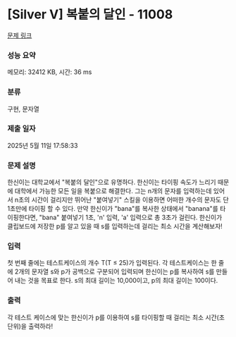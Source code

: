 # [Silver V] 복붙의 달인 - 11008 

[문제 링크](https://www.acmicpc.net/problem/11008) 

### 성능 요약

메모리: 32412 KB, 시간: 36 ms

### 분류

구현, 문자열

### 제출 일자

2025년 5월 11일 17:58:33

### 문제 설명

<p>한신이는 대학교에서 "복붙의 달인"으로 유명하다. 한신이는 타이핑 속도가 느리기 때문에 대학에서 가능한 모든 일을 복붙으로 해결한다. 그는 n개의 문자를 입력하는데 있어서 n초의 시간이 걸리지만 뛰어난 "붙여넣기" 스킬을 이용하면 어떠한 개수의 문자도 단 1초만에 타이핑 할 수 있다. 만약 한신이가 "bana"를 복사한 상태에서 "banana"를 타이핑한다면, "bana" 붙여넣기 1초, 'n' 입력, 'a' 입력으로 총 3초가 걸린다. 한신이가 클립보드에 저장한 p를 알고 있을 때 s를 입력하는데 걸리는 최소 시간을 계산해보자!</p>

### 입력 

 <p>첫 번째 줄에는 테스트케이스의 개수 T(T ≤ 25)가 입력된다. 각 테스트케이스는 한 줄에 2개의 문자열 s와 p가 공백으로 구분되어 입력되며 한신이는 p를 복사하여 s를 만들어 내는 것을 목표로 한다. s의 최대 길이는 10,000이고, p의 최대 길이는 100이다.</p>

### 출력 

 <p>각 테스트 케이스에 맞는 한신이가 p를 이용하여 s를 타이핑할 때 걸리는 최소 시간(초 단위)을 출력하라!</p>

